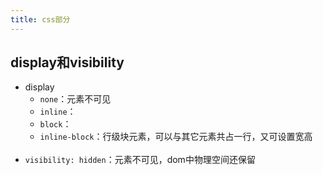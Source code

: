 ```yaml
---
title: css部分
---
```


## display和visibility
- display
  - ```none```：元素不可见
  - ```inline```：
  - ```block```：
  - ```inline-block```：行级块元素，可以与其它元素共占一行，又可设置宽高
<br><br>
- ```visibility: hidden```：元素不可见，dom中物理空间还保留






